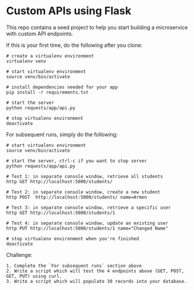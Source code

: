 Custom APIs using Flask
=====================

This repo contains a seed project to help you start building a microservice with custom API endpoints.

If this is your first time, do the following after you clone:

```
# create a virtualenv environment
virtualenv venv

# start virtualenv environment 
source venv/bin/activate

# install dependencies needed for your app
pip install -r requirements.txt

# start the server 
python requests/app/api.py

# stop virtualenv environment 
deactivate
```

For subsequent runs, simply do the following:
```
# start virtualenv environment 
source venv/bin/activate

# start the server, ctrl-c if you want to stop server
python requests/app/api.py

# Test 1: in separate console window, retrieve all students
http GET http://localhost:5000/students/

# Test 2: in separate console window, create a new student
http POST  http://localhost:5000/students/ name=Armen

# Test 3: in separate console window, retrieve a specific user
http GET http://localhost:5000/students/1

# Test 4: in separate console window, update an existing user
http PUT http://localhost:5000/students/1 name="Changed Name"

# stop virtualenv environment when you're finished
deactivate
```

Challenge:
```
1. Complete the `For subsequent runs` section above
2. Write a script which will test the 4 endpoints above (GET, POST, GET, PUT) using curl.
3. Write a script which will populate 30 records into your database. 
```
